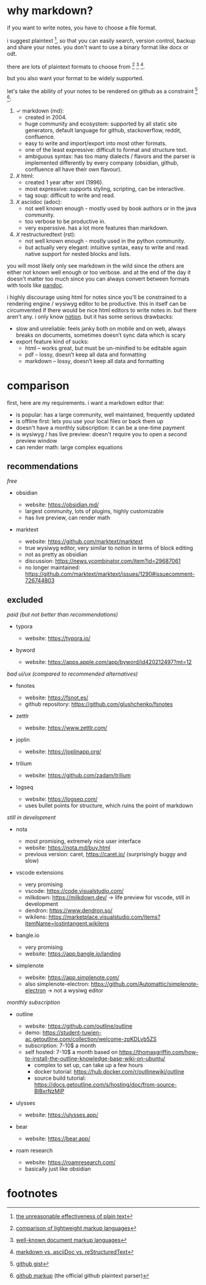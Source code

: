# why markdown?

if you want to write notes, you have to choose a file format.

i suggest plaintext [^plain], so that you can easily search, version control, backup and share your notes. you don't want to use a binary format like docx or odt.

there are lots of plaintext formats to choose from [^comp1] [^comp2] [^comp3].

but you also want your format to be widely supported.

let's take the ability of your notes to be rendered on github as a constraint [^gh1] [^gh2]:

1. ✓ markdown (md):
      - created in 2004.
      - huge community and ecosystem: supported by all static site generators, default language for github, stackoverflow, reddit, confluence.
      - easy to write and import/export into most other formats.
      - one of the least expressive: difficult to format and structure text.
      - ambiguous syntax: has too many dialects / flavors and the parser is implemented differently by every company (obsidian, github, confluence all have their own flavour).
2. 𝘟 html:
      - created 1 year after xml (1996).
      - most expressive: supports styling, scripting, can be interactive.
      - tag soup: difficult to write and read.
3. 𝘟 asciidoc (adoc):
      - not well known enough - mostly used by book authors or in the java community.
      - too verbose to be productive in.
      - very experssive. has a lot more features than markdown.
4. 𝘟 restructuredtext (rst):
      - not well known enough - mostly used in the python community.
      - but actually very elegant: intuitive syntax, easy to write and read. native support for nested blocks and lists.

you will most likely only see markdown in the wild since the others are either not known well enough or too verbose. and at the end of the day it doesn't matter too much since you can always convert between formats with tools like [pandoc](https://pandoc.org/).

i highly discourage using html for notes since you'll be constrained to a rendering engine / wysiwyg editor to be productive. this in itself can be circumvented if there would be nice html editors to write notes in. but there aren't any. i only know [notion](https://www.notion.so/). but it has some serious drawbacks:

- slow and unreliable: feels janky both on mobile and on web, always breaks on documents, sometimes doesn’t sync data which is scary
- export feature kind of sucks:
     - html – works great, but must be un-minified to be editable again
     - pdf – lossy, doesn’t keep all data and formatting
     - markdown – lossy, doesn’t keep all data and formatting

# comparison

first, here are my requirements. i want a markdown editor that:

- is popular: has a large community, well maintained, frequently updated
- is offline first: lets you use your local files or back them up
- doesn't have a monthly subscription: it can be a one-time payment
- is wysiwyg / has live preview: doesn't require you to open a second preview window
- can render math: large complex equations

## recommendations

_free_

- obsidian

     - website: https://obsidian.md/
     - largest community, lots of plugins, highly customizable
     - has live preview, can render math

- marktext

     - website: https://github.com/marktext/marktext
     - true wysiwyg editor, very similar to notion in terms of block editing
     - not as pretty as obsidian
     - discussion: https://news.ycombinator.com/item?id=29687061
     - no longer maintained: https://github.com/marktext/marktext/issues/1290#issuecomment-726744803

## excluded

_paid (but not better than recommendations)_

- typora

     - website: https://typora.io/

- byword

     - website: https://apps.apple.com/app/byword/id420212497?mt=12

_bad ui/ux (compared to recommended alternatives)_

- fsnotes

     - website: https://fsnot.es/
     - github repository: https://github.com/glushchenko/fsnotes

- zettlr

     - website: https://www.zettlr.com/

- joplin

     - website: https://joplinapp.org/

- trilium

     - website: https://github.com/zadam/trilium

- logseq

     - website: https://logseq.com/
     - uses bullet points for structure, which ruins the point of markdown

_still in development_

- nota

     - most promising, extremely nice user interface
     - website: https://nota.md/buy.html
     - previous version: caret, https://caret.io/ (surprisingly buggy and slow)

- vscode extensions

     - very promising
     - vscode: https://code.visualstudio.com/
     - milkdown: https://milkdown.dev/ → life preview for vscode, still in development
     - dendron: https://www.dendron.so/
     - wikilens: https://marketplace.visualstudio.com/items?itemName=lostintangent.wikilens

- bangle.io

     - very promising
     - website: https://app.bangle.io/landing

- simplenote

     - website: https://app.simplenote.com/
     - also simplenote-electron: https://github.com/Automattic/simplenote-electron → not a wysiwg editor

_monthly subscription_

- outline

     - website: https://github.com/outline/outline
     - demo: https://student-tuwien-ac.getoutline.com/collection/welcome-zpKDLvb5ZS
     - subscription: 7-10$ a month
     - self hosted: 7-10$ a month based on https://thomasgriffin.com/how-to-install-the-outline-knowledge-base-wiki-on-ubuntu/
          - complex to set up, can take up a few hours
          - docker tutorial: https://hub.docker.com/r/outlinewiki/outline
          - source build tutorial: https://docs.getoutline.com/s/hosting/doc/from-source-BlBxrNzMIP

- ulysses

     - website: https://ulysses.app/

- bear

     - website: https://bear.app/

- roam research

     - website: https://roamresearch.com/
     - basically just like obsidian

# footnotes

[^plain]: [the unreasonable effectiveness of plain text](https://www.youtube.com/watch?v=WgV6M1LyfNY)
[^comp1]: [comparison of lightweight markup languages](https://en.m.wikipedia.org/wiki/Lightweight_markup_language#:~:text=Comparison%20of%20language%20features)
[^comp2]: [well-known document markup languages](https://en.m.wikipedia.org/wiki/List_of_document_markup_languages#:~:text=Well%2Dknown%20document%20markup%20languages)
[^comp3]: [markdown vs. asciiDoc vs. reStructuredText](https://www.dewanahmed.com/markdown-asciidoc-restructuredtext/)
[^gh1]: [github gist](https://gist.github.com/ChrisTollefson/a3af6d902a74a0afd1c2d79aadc9bb3f)
[^gh2]: [github markup](https://github.com/github/markup) (the official github plaintext parser)
